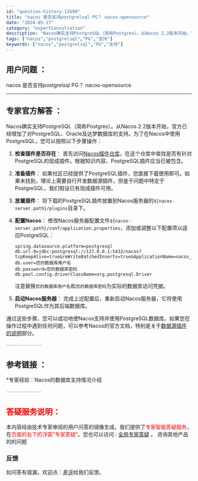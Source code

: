 ```yaml
---
id: "question-history-12690"
title: "nacos 是否支持postgrelsql PG？ nacos-opensource"
date: "2024-05-17"
category: "expertConsultation"
description: "Nacos确实支持PostgreSQL（简称Postgres）。从Nacos 2.2版本开始，官方已经增加了对PostgreSQL、Oracle及达梦数据库的支持。为了在Nacos中使用PostgreSQL，您可以按照以下步骤操作：1. **检查插件是否存在**：   首先访问[Nacos插件仓库]"
tags: ["nacos","postgrelsql","PG","支持"]
keywords: ["nacos","postgrelsql","PG","支持"]
---
```


## 用户问题 ： 
 nacos 是否支持postgrelsql PG？ nacos-opensource 

---------------
## 专家官方解答 ：

Nacos确实支持PostgreSQL（简称Postgres）。从Nacos 2.2版本开始，官方已经增加了对PostgreSQL、Oracle及达梦数据库的支持。为了在Nacos中使用PostgreSQL，您可以按照以下步骤操作：

1. **检查插件是否存在**：
   首先访问[Nacos插件仓库](https://github.com/nacos-group/nacos-plugin)，在这个仓库中查找是否有针对PostgreSQL的现成插件。根据知识内容，PostgreSQL插件应当已被包含。

2. **准备插件**：
   如果社区已经提供了PostgreSQL插件，您直接下载使用即可。如果未找到，理论上需要自行开发数据源插件，但鉴于问题中特定于PostgreSQL，我们假设已有现成插件可用。

3. **放置插件**：
   将下载的PostgreSQL插件放置到Nacos服务器的`${nacos-server.path}/plugins`目录下。

4. **配置Nacos**：
   修改Nacos服务器配置文件`${nacos-server.path}/conf/application.properties`，添加或调整以下配置项以适应PostgreSQL：
   ```properties
   spring.datasource.platform=postgresql
   db.url.0=jdbc:postgresql://127.0.0.1:5432/nacos?tcpKeepAlive=true&reWriteBatchedInserts=true&ApplicationName=nacos_java
   db.user=您的数据库用户名
   db.password=您的数据库密码
   db.pool.config.driverClassName=org.postgresql.Driver
   ```
   注意替换`您的数据库用户名`和`您的数据库密码`为实际的数据库访问凭据。

5. **启动Nacos服务器**：
   完成上述配置后，重新启动Nacos服务器，它将使用PostgreSQL作为其后端数据库。

通过这些步骤，您可以成功地使Nacos支持并使用PostgreSQL数据库。如果您在操作过程中遇到任何问题，可以参考Nacos的官方文档，特别是关于[数据源插件的说明](https://nacos.io/docs/latest/plugin/datasource-plugin/)部分。


<font color="#949494">---------------</font> 


## 参考链接 ：

*专家经验：Nacos的数据库支持情况介绍 


 <font color="#949494">---------------</font> 
 


## <font color="#FF0000">答疑服务说明：</font> 

本内容经由技术专家审阅的用户问答的镜像生成，我们提供了<font color="#FF0000">专家智能答疑服务</font>，在<font color="#FF0000">页面的右下的浮窗”专家答疑“</font>。您也可以访问 : [全局专家答疑](https://answer.opensource.alibaba.com/docs/intro) 。 咨询其他产品的的问题

### 反馈
如问答有错漏，欢迎点：[差评](https://ai.nacos.io/user/feedbackByEnhancerGradePOJOID?enhancerGradePOJOId=13854)给我们反馈。
